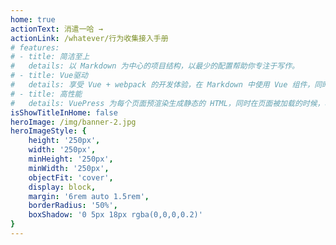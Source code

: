 ```yaml
---
home: true
actionText: 消遣一哈 →
actionLink: /whatever/行为收集接入手册
# features:
# - title: 简洁至上
#   details: 以 Markdown 为中心的项目结构，以最少的配置帮助你专注于写作。
# - title: Vue驱动
#   details: 享受 Vue + webpack 的开发体验，在 Markdown 中使用 Vue 组件，同时可以使用 Vue 来开发自定义主题。
# - title: 高性能
#   details: VuePress 为每个页面预渲染生成静态的 HTML，同时在页面被加载的时候，将作为 SPA 运行。
isShowTitleInHome: false
heroImage: /img/banner-2.jpg
heroImageStyle: {
    height: '250px',
    width: '250px',
    minHeight: '250px',
    minWidth: '250px',
    objectFit: 'cover',
    display: block,
    margin: '6rem auto 1.5rem',
    borderRadius: '50%',
    boxShadow: '0 5px 18px rgba(0,0,0,0.2)'
}
---
```

